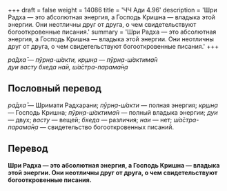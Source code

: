+++
draft = false
weight = 14086
title = 'ЧЧ Ади 4.96'
description = 'Шри Радха — это абсолютная энергия, а Господь Кришна — владыка этой энергии. Они неотличны друг от друга, о чем свидетельствуют богооткровенные писания.'
summary = 'Шри Радха — это абсолютная энергия, а Господь Кришна — владыка этой энергии. Они неотличны друг от друга, о чем свидетельствуют богооткровенные писания.'
+++

_ра̄дха̄ — пӯрн̣а-ш́акти, кр̣шн̣а — пӯрн̣а-ш́актима̄н  
дуи васту бхеда на̄и, ш́а̄стра-парама̄н̣а_

## Пословный перевод

_ра̄дха̄_ — Шримати Радхарани; _пӯрн̣а_\-_ш́акти_ — полная энергия; _кр̣шн̣а_ — Господь Кришна; _пӯрн̣а_\-_ш́актима̄н_ — полный владыка энергии; _дуи_ — двух; _васту_ — вещей; _бхеда_ — различия; _наи_ — нет; _ш́а̄стра_\-_парама̄н̣а_ — свидетельство богооткровенных писаний.

## Перевод

**Шри Радха — это абсолютная энергия, а Господь Кришна — владыка этой энергии. Они неотличны друг от друга, о чем свидетельствуют богооткровенные писания.**

